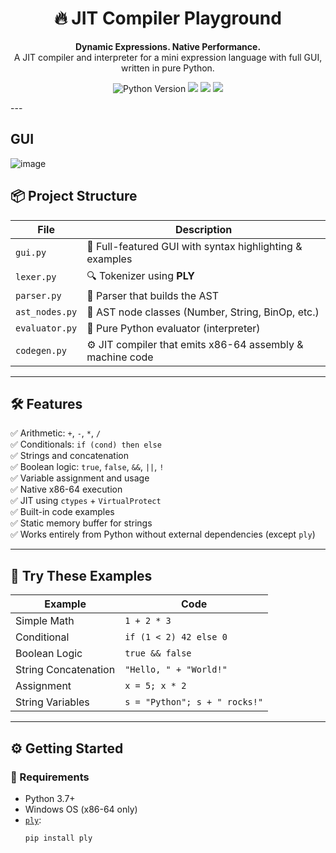 <h1 align="center">🔥 JIT Compiler Playground</h1>
<p align="center">
  <b>Dynamic Expressions. Native Performance.</b><br>
  A JIT compiler and interpreter for a mini expression language with full GUI, written in pure Python.
</p>

<p align="center">
  <img src="https://img.shields.io/badge/python-3.7+-blue" alt="Python Version">
  <img src="https://img.shields.io/badge/platform-Windows%20x86__64-lightgrey">
  <img src="https://img.shields.io/badge/jit-x86--64%20assembler-informational">
  <img src="https://img.shields.io/badge/gui-built%20with%20Tkinter-orange">
</p>
---

## GUI 

![image](https://github.com/user-attachments/assets/3df670d5-8246-4c67-802e-8badb5783f25)



## 📦 Project Structure

| File | Description |
|------|-------------|
| `gui.py`        | 🎨 Full-featured GUI with syntax highlighting & examples |
| `lexer.py`      | 🔍 Tokenizer using **PLY** |
| `parser.py`     | 🧱 Parser that builds the AST |
| `ast_nodes.py`  | 🌳 AST node classes (Number, String, BinOp, etc.) |
| `evaluator.py`  | 🧠 Pure Python evaluator (interpreter) |
| `codegen.py`    | ⚙️ JIT compiler that emits x86-64 assembly & machine code |

---

## 🛠️ Features

✅ Arithmetic: `+`, `-`, `*`, `/`  
✅ Conditionals: `if (cond) then else`  
✅ Strings and concatenation  
✅ Boolean logic: `true`, `false`, `&&`, `||`, `!`  
✅ Variable assignment and usage  
✅ Native x86-64 execution  
✅ JIT using `ctypes` + `VirtualProtect`  
✅ Built-in code examples  
✅ Static memory buffer for strings  
✅ Works entirely from Python without external dependencies (except `ply`)

---

## 🧪 Try These Examples

| Example | Code |
|--------|------|
| Simple Math | `1 + 2 * 3` |
| Conditional | `if (1 < 2) 42 else 0` |
| Boolean Logic | `true && false` |
| String Concatenation | `"Hello, " + "World!"` |
| Assignment | `x = 5; x * 2` |
| String Variables | `s = "Python"; s + " rocks!"` |

---

## ⚙️ Getting Started

### 🔧 Requirements

- Python 3.7+
- Windows OS (x86-64 only)
- [`ply`](https://pypi.org/project/ply/):  
  ```bash
  pip install ply
